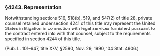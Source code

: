 ### §4243. Representation ###

Notwithstanding sections 516, 518(b), 519, and 547(2) of title 28, private counsel retained under section 4241 of this title may represent the United States in litigation in connection with legal services furnished pursuant to the contract entered into with that counsel, subject to the requirements specified in section 4244 of this title.

(Pub. L. 101–647, title XXV, §2590, Nov. 29, 1990, 104 Stat. 4906.)